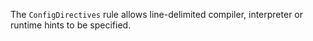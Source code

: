 The `ConfigDirectives` rule allows line-delimited compiler, interpreter or
runtime hints to be specified.


